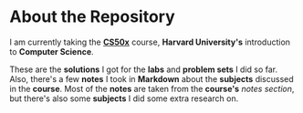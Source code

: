 # About the Repository

I am currently taking the **[CS50x](https://www.edx.org/course/introduction-computer-science-harvardx-cs50x)** course, **Harvard University's** introduction to **Computer Science**.

These are the **solutions** I got for the **labs** and **problem sets** I did so far. Also, there's a few **notes** I took in **Markdown** about the **subjects** discussed in the **course**. Most of the **notes** are taken from the **course's** _notes section_, but there's also some **subjects** I did some extra research on.

